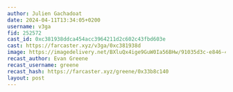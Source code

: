 ```yaml
---
author: Julien Gachadoat
date: 2024-04-11T13:34:05+0200
username: v3ga
fid: 252572
cast_id: 0xc381938ddca454acc3964211d2c602c43fbd603e
cast: https://farcaster.xyz/v3ga/0xc381938d
image: https://imagedelivery.net/BXluQx4ige9GuW0Ia56BHw/91035d3c-e846-4242-04fb-3908dd667000/original
recast_author: Evan Greene
recast_username: greene
recast_hash: https://farcaster.xyz/greene/0x33b8c140
layout: post
---
```


<img src='https://imagedelivery.net/BXluQx4ige9GuW0Ia56BHw/91035d3c-e846-4242-04fb-3908dd667000/original' alt='' referrerpolicy='no-referrer'/>

